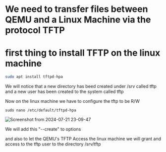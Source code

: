 # We need to transfer files between QEMU and a Linux Machine via the protocol TFTP


# first thing to install TFTP on the linux machine

```bash
sudo apt install tftpd-hpa
```
We will notice that a new directory has beed created under /srv called tftp
and a new user has been created to the system called tftp

Now on the linux machine we have to configure the tftp to be R/W

```
sudo nano /etc/default/tftpd-hpa
```

![Screenshot from 2024-07-21 23-09-47](https://github.com/user-attachments/assets/474b6402-8a15-4d14-ad50-5bf8d2cc184c)


We will add this "--create" to options

and also to let the QEMU's TFTP Access the linux machine we will grant and access to the tftp user to the directory /srv/tftp

